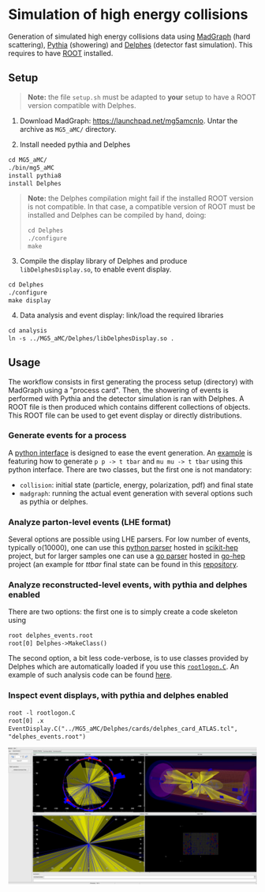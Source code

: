 # Simulation of high energy collisions

Generation of simulated high energy collisions data using
[MadGraph](https://launchpad.net/mg5amcnlo) (hard scattering),
[Pythia](http://home.thep.lu.se/~torbjorn/Pythia.html) (showering)
and [Delphes](https://github.com/delphes/delphes) (detector fast simulation).
This requires to have [ROOT](https://root.cern/) installed.


## Setup

> **Note:** the file `setup.sh` must be adapted to **your** setup to have a ROOT version compatible with Delphes. 

1. Download MadGraph: https://launchpad.net/mg5amcnlo. Untar the archive as `MG5_aMC/` directory.

2. Install needed pythia and Delphes
```
cd MG5_aMC/
./bin/mg5_aMC
install pythia8
install Delphes
```

> **Note:** the Delphes compilation might fail if the installed ROOT version is not compatible.
> In that case, a compatible version of ROOT must be installed and Delphes can be compiled by hand,
> doing:
> ```
> cd Delphes
> ./configure
> make
> ```

3. Compile the display library of Delphes and produce `libDelphesDisplay.so`, to enable event display.
```
cd Delphes
./configure
make display
```

4. Data analysis and event display: link/load the required libraries
```
cd analysis
ln -s ../MG5_aMC/Delphes/libDelphesDisplay.so .
```


## Usage

The workflow consists in first generating the process setup (directory) with MadGraph
using a "process card". Then, the showering of events is performed with Pythia and
the detector simulation is ran with Delphes. A ROOT file is then produced which contains
different collections of objects. This ROOT file can be used to get event display or
directly distributions.

### Generate events for a process

A [python interface](generate/generation_handler.py) is designed to ease the event generation.
An [example](generate/example.py) is featuring how to generate `p p -> t tbar` and `mu mu -> t tbar`
using this python interface. There are two classes, but the first one is not mandatory:
 + `collision`: initial state (particle, energy, polarization, pdf) and final state
 + `madgraph`: running the actual event generation with several options such as pythia or delphes.

### Analyze parton-level events (LHE format)

Several options are possible using LHE parsers. For low number of events, typically o(10000), one can use this [python parser](https://github.com/scikit-hep/pylhe) hosted in [scikit-hep](https://scikit-hep.org/) project, but for larger samples one can use a [go parser](https://pkg.go.dev/go-hep.org/x/hep@v0.28.4/lhef) hosted in [go-hep](https://go-hep.org/) project (an example for $ttbar$ final state can be found in this [repository](https://github.com/rmadar/go-simple-examples/tree/master/lhe2root).


### Analyze reconstructed-level events, with pythia and delphes enabled

There are two options: the first one is to simply create a code skeleton using
```
root delphes_events.root
root[0] Delphes->MakeClass()
```
The second option, a bit less code-verbose, is to use classes provided by Delphes
which are automatically loaded if you use this [`rootlogon.C`](analysis/rootlogon.C).
An example of such analysis code can be found [here](analysis/ana.C).

### Inspect event displays, with pythia and delphes enabled

```
root -l rootlogon.C
root[0] .x EventDisplay.C("../MG5_aMC/Delphes/cards/delphes_card_ATLAS.tcl", "delphes_events.root")
```

![Event Display example](analysis/evtDisplay.jpg)


